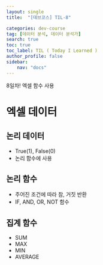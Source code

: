 ```yaml
---
layout: single
title:  "[데브코스] TIL-8"

categories: dev-course
tag: [데이터 분석, 데이터 분석가]
search: true
toc: true
toc_label: TIL ( Today I Learned )
author_profile: false
sidebar:
    nav: "docs"
---
```

8일차!
엑셀 함수 사용

# 엑셀 데이터

## 논리 데이터
- True(1), False(0)
- 논리 함수에 사용
## 논리 함수
- 주어진 조건에 따라 참, 거짓 반환
- IF, AND, OR, NOT 함수

## 집계 함수
- SUM
- MAX
- MIN
- AVERAGE
